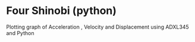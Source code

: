 # Four Shinobi (python)
 Plotting graph of Acceleration , Velocity and Displacement using ADXL345 and Python

